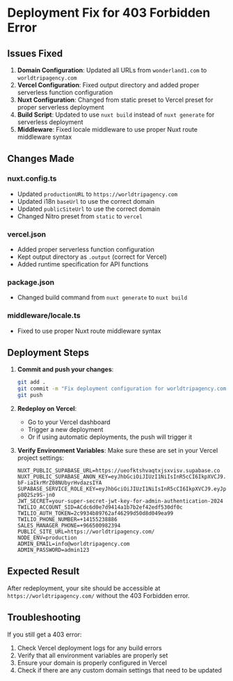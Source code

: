 # Deployment Fix for 403 Forbidden Error

## Issues Fixed

1. **Domain Configuration**: Updated all URLs from `wonderland1.com` to `worldtripagency.com`
2. **Vercel Configuration**: Fixed output directory and added proper serverless function configuration
3. **Nuxt Configuration**: Changed from static preset to Vercel preset for proper serverless deployment
4. **Build Script**: Updated to use `nuxt build` instead of `nuxt generate` for serverless deployment
5. **Middleware**: Fixed locale middleware to use proper Nuxt route middleware syntax

## Changes Made

### nuxt.config.ts
- Updated `productionURL` to `https://worldtripagency.com`
- Updated i18n `baseUrl` to use the correct domain
- Updated `publicSiteUrl` to use the correct domain
- Changed Nitro preset from `static` to `vercel`

### vercel.json
- Added proper serverless function configuration
- Kept output directory as `.output` (correct for Vercel)
- Added runtime specification for API functions

### package.json
- Changed build command from `nuxt generate` to `nuxt build`

### middleware/locale.ts
- Fixed to use proper Nuxt route middleware syntax

## Deployment Steps

1. **Commit and push your changes**:
   ```bash
   git add .
   git commit -m "Fix deployment configuration for worldtripagency.com"
   git push
   ```

2. **Redeploy on Vercel**:
   - Go to your Vercel dashboard
   - Trigger a new deployment
   - Or if using automatic deployments, the push will trigger it

3. **Verify Environment Variables**:
   Make sure these are set in your Vercel project settings:
   ```
   NUXT_PUBLIC_SUPABASE_URL=https://ueofktshvaqtxjsxvisv.supabase.co
   NUXT_PUBLIC_SUPABASE_ANON_KEY=eyJhbGciOiJIUzI1NiIsInR5cCI6IkpXVCJ9.eyJpc3MiOiJzdXBhYmFzZSIsInJlZiI6InVlb2ZrdHNodmFxdHhqc3h2aXN2Iiwicm9sZSI6ImFub24iLCJpYXQiOjE3NTk5MjMxNzYsImV4cCI6MjA3NTQ5OTE3Nn0.f61pBbPa0QvCKRY-bF-iaIkrMrZ08NUbyrHvdazsIYA
   SUPABASE_SERVICE_ROLE_KEY=eyJhbGciOiJIUzI1NiIsInR5cCI6IkpXVCJ9.eyJpc3MiOiJzdXBhYmFzZSIsInJlZiI6InVlb2ZrdHNodmFxdHhqc3h2aXN2Iiwicm9sZSI6InNlcnZpY2Vfcm9sZSIsImlhdCI6MTc1OTkyMzE3NiwiZXhwIjoyMDc1NDk5MTc2fQ.8x1bRWz6UgyRgkMQf5c32qABhgRNnY-p8Q2Sz9S-jn0
   JWT_SECRET=your-super-secret-jwt-key-for-admin-authentication-2024
   TWILIO_ACCOUNT_SID=ACdc6d0e7d9414a1b7b2ef42edf530df0c
   TWILIO_AUTH_TOKEN=2c9934b89762af46299d50d8d049ea99
   TWILIO_PHONE_NUMBER=+14155238886
   SALES_MANAGER_PHONE=+966500982394
   PUBLIC_SITE_URL=https://worldtripagency.com/
   NODE_ENV=production
   ADMIN_EMAIL=info@worldtripagency.com
   ADMIN_PASSWORD=admin123
   ```

## Expected Result

After redeployment, your site should be accessible at `https://worldtripagency.com/` without the 403 Forbidden error.

## Troubleshooting

If you still get a 403 error:

1. Check Vercel deployment logs for any build errors
2. Verify that all environment variables are properly set
3. Ensure your domain is properly configured in Vercel
4. Check if there are any custom domain settings that need to be updated
